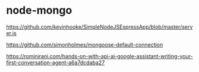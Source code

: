 # node-mongo
https://github.com/kevinhooke/SimpleNodeJSExpressApp/blob/master/server.js

https://github.com/simonholmes/mongoose-default-connection

https://rominirani.com/hands-on-with-api-ai-google-assistant-writing-your-first-conversation-agent-a6a7dcdaba27
